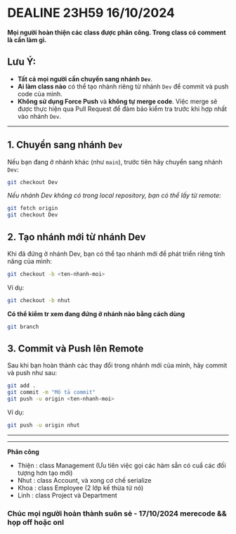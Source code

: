 # DEALINE 23H59 16/10/2024 
**Mọi người hoàn thiện các class được phân công. Trong class có comment là cần làm gì.**

## Lưu Ý:
- **Tất cả mọi người cần chuyển sang nhánh `Dev`**.
- **Ai làm class nào** có thể tạo nhánh riêng từ nhánh `Dev` để commit và push code của mình.
- **Không sử dụng Force Push** và **không tự merge code**. Việc merge sẽ được thực hiện qua Pull Request để đảm bảo kiểm tra trước khi hợp nhất vào nhánh `Dev`.

---
## 1. Chuyển sang nhánh `Dev`
Nếu bạn đang ở nhánh khác (như `main`), trước tiên hãy chuyển sang nhánh `Dev`:

```bash
git checkout Dev
```
*Nếu nhánh Dev không có trong local repository, bạn có thể lấy từ remote:*

```bash
git fetch origin
git checkout Dev
```
## 2. Tạo nhánh mới từ nhánh Dev
Khi đã đứng ở nhánh Dev, bạn có thể tạo nhánh mới để phát triển riêng tính năng của mình:

```bash
git checkout -b <ten-nhanh-moi>
```
Ví dụ:

```bash
git checkout -b nhut
```
**Có thể kiểm tr xem đang đứng ở nhánh nào bằng cách dùng**
```bash
git branch
```

## 3. Commit và Push lên Remote
Sau khi bạn hoàn thành các thay đổi trong nhánh mới của mình, hãy commit và push như sau:

```bash
git add .
git commit -m "Mô tả commit"
git push -u origin <ten-nhanh-moi>
```
Ví dụ:

```bash
git push -u origin nhut
```
---

***
**Phân công**
* Thiện : class Management (Ưu tiên việc gọi các hàm sẵn có cuẩ các đối tượng hơn tạo mới)
* Nhut : class Account, và xong cơ chế serialize
* Khoa : class Employee (2 lớp kế thừa từ nó)
* Linh : class Project và Department

### Chúc mọi người hoàn thành suôn sẻ - 17/10/2024 merecode && họp off hoặc onl
